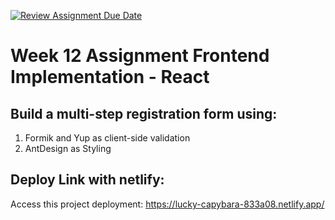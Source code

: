[![Review Assignment Due Date](https://classroom.github.com/assets/deadline-readme-button-24ddc0f5d75046c5622901739e7c5dd533143b0c8e959d652212380cedb1ea36.svg)](https://classroom.github.com/a/EjimcIPa)

# Week 12 Assignment Frontend Implementation - React
## Build a multi-step registration form using:
  1. Formik and Yup as client-side validation
  2. AntDesign as Styling
## Deploy Link with netlify:
Access this project deployment: https://lucky-capybara-833a08.netlify.app/

